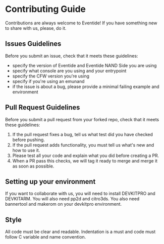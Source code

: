 # Contributing Guide

Contributions are always welcome to Eventide! If you have something new to share with us, please, do it.

## Issues Guidelines

Before you submit an issue, check that it meets these guidelines:

- specify the version of Eventide and Eventide NAND Side you are using
- specify what console are you using and your entrypoint
- specify the CFW version you're using
- specify if you're using an emunand
- if the issue is about a bug, please provide a minimal failing example and environment


## Pull Request Guidelines

Before you submit a pull request from your forked repo, check that it meets these guidelines:

1. If the pull request fixes a bug, tell us what test did you have checked before pushing.
2. If the pull request adds functionality, you must tell us what's new and how to use it.
3. Please test all your code and explain what you did before creating a PR. 
4. When a PR pass this checks, we will tag it ready to merge and merge it as soon as possible.

## Setting up your environment

If you want to collaborate with us, you will need to install DEVKITPRO and DEVKITARM. You will also need pp2d and citro3ds. You also need bannertool and makerom on your devkitpro environment.

## Style

All code must be clear and readable. Indentation is a must and code must follow C variable and name convention.


